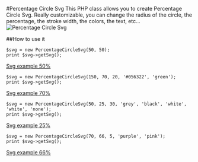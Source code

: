 #Percentage Circle Svg
This PHP class allows you to create Percentage Circle Svg. Really customizable, you can change the radius of the circle, the percentage, the stroke width, the colors, the text, etc...
![Percentage Circle Svg](https://www.drupal.org/files/project-images/percentage_circle_svg.png)

##How to use it
```
$svg = new PercentageCircleSvg(50, 50);
print $svg->getSvg();
```
[Svg example 50%](https://github.com/geberele/PercentageCircleSvg/blob/master/images/example_50.svg)

```
$svg = new PercentageCircleSvg(150, 70, 20, '#056322', 'green');
print $svg->getSvg();
```
[Svg example 70%](https://github.com/geberele/PercentageCircleSvg/blob/master/images/example_70.svg)

```
$svg = new PercentageCircleSvg(50, 25, 30, 'grey', 'black', 'white', 'white', 'none');
print $svg->getSvg();
```
[Svg example 25%](https://github.com/geberele/PercentageCircleSvg/blob/master/images/example_25.svg)

```
$svg = new PercentageCircleSvg(70, 66, 5, 'purple', 'pink');
print $svg->getSvg();
```
[Svg example 66%](https://github.com/geberele/PercentageCircleSvg/blob/master/images/example_66.svg)

